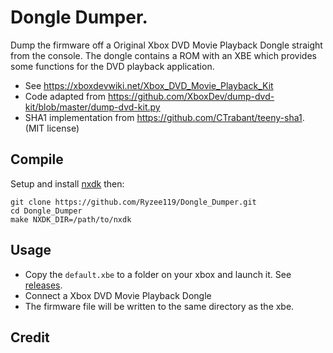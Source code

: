 # Dongle Dumper.
Dump the firmware off a Original Xbox DVD Movie Playback Dongle straight from the console. The dongle contains a ROM with an XBE which provides some functions for the DVD playback application.

* See https://xboxdevwiki.net/Xbox_DVD_Movie_Playback_Kit
* Code adapted from https://github.com/XboxDev/dump-dvd-kit/blob/master/dump-dvd-kit.py
* SHA1 implementation from https://github.com/CTrabant/teeny-sha1. (MIT license)

## Compile
Setup and install [nxdk](https://github.com/XboxDev/nxdk) then:
```
git clone https://github.com/Ryzee119/Dongle_Dumper.git
cd Dongle_Dumper
make NXDK_DIR=/path/to/nxdk
```

## Usage
* Copy the `default.xbe` to a folder on your xbox and launch it. See [releases](https://github.com/Ryzee119/Dongle_Dumper/releases).
* Connect a Xbox DVD Movie Playback Dongle
* The firmware file will be written to the same directory as the xbe.

## Credit
